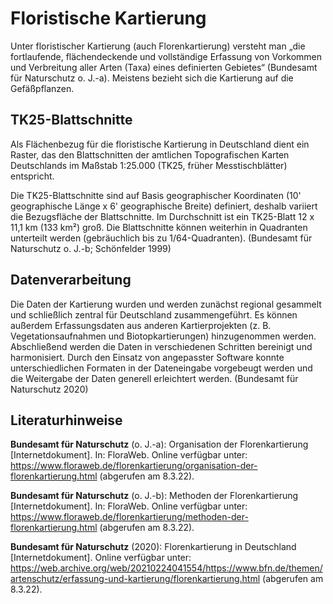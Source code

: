 # Floristische Kartierung

Unter floristischer Kartierung (auch Florenkartierung) versteht man „die fortlaufende, flächendeckende und vollständige Erfassung von Vorkommen und Verbreitung aller Arten (Taxa) eines definierten Gebietes“ (Bundesamt für Naturschutz o. J.-a). Meistens bezieht sich die Kartierung auf die Gefäßpflanzen.

## TK25-Blattschnitte

Als Flächenbezug für die floristische Kartierung in Deutschland dient ein Raster, das den Blattschnitten der amtlichen Topografischen Karten Deutschlands im Maßstab 1:25.000 (TK25, früher Messtischblätter) entspricht.

Die TK25-Blattschnitte sind auf Basis geographischer Koordinaten (10' geographische Länge x 6' geographische Breite) definiert, deshalb variiert die Bezugsfläche der Blattschnitte. Im Durchschnitt ist ein TK25-Blatt 12 x 11,1 km (133 km²) groß. Die Blattschnitte können weiterhin in Quadranten unterteilt werden (gebräuchlich bis zu 1/64-Quadranten). (Bundesamt für Naturschutz o. J.-b; Schönfelder 1999)

## Datenverarbeitung

Die Daten der Kartierung wurden und werden zunächst regional gesammelt und schließlich zentral für Deutschland zusammengeführt. Es können außerdem Erfassungsdaten aus anderen Kartierprojekten (z. B. Vegetationsaufnahmen und Biotopkartierungen) hinzugenommen werden. Abschließend werden die Daten in verschiedenen Schritten bereinigt und harmonisiert. Durch den Einsatz von angepasster Software konnte unterschiedlichen Formaten in der Dateneingabe vorgebeugt werden und die Weitergabe der Daten generell erleichtert werden. (Bundesamt für Naturschutz 2020)

## Literaturhinweise

**Bundesamt für Naturschutz** (o. J.-a): Organisation der Florenkartierung [Internetdokument]. In: FloraWeb. Online verfügbar unter: https://www.floraweb.de/florenkartierung/organisation-der-florenkartierung.html (abgerufen am 8.3.22).

**Bundesamt für Naturschutz** (o. J.-b): Methoden der Florenkartierung [Internetdokument]. In: FloraWeb. Online verfügbar unter: https://www.floraweb.de/florenkartierung/methoden-der-florenkartierung.html (abgerufen am 8.3.22).

**Bundesamt für Naturschutz** (2020): Florenkartierung in Deutschland [Internetdokument]. Online verfügbar unter: https://web.archive.org/web/20210224041554/https://www.bfn.de/themen/artenschutz/erfassung-und-kartierung/florenkartierung.html (abgerufen am 8.3.22).
